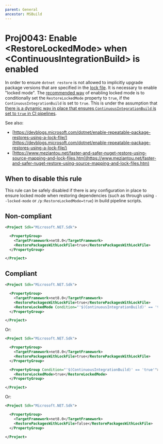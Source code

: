 ```yaml
---
parent: General
ancestor: MSBuild
---
```


# Proj0043: Enable &lt;RestoreLockedMode&gt; when &lt;ContinuousIntegrationBuild&gt; is enabled
In order to ensure `dotnet restore` is not allowed to implicitly upgrade package versions that are
specified in the [lock file](https://devblogs.microsoft.com/dotnet/enable-repeatable-package-restores-using-a-lock-file/). It is necessary to enable "locked mode".
The [recommended way](https://devblogs.microsoft.com/dotnet/enable-repeatable-package-restores-using-a-lock-file/)
of enabling locked mode is to conditionally set the `RestoreLockedMode` property to `true`,
if the `ContinuousIntegrationBuild` is set to `true`. This is under the assumption that
[there is a dynamic way in place that ensures `ContinuousIntegrationBuild` is set to `true` in CI pipelines](./Proj0044.md).

See also:
- [https://devblogs.microsoft.com/dotnet/enable-repeatable-package-restores-using-a-lock-file/](https://devblogs.microsoft.com/dotnet/enable-repeatable-package-restores-using-a-lock-file/)
- [https://www.meziantou.net/faster-and-safer-nuget-restore-using-source-mapping-and-lock-files.htm](https://www.meziantou.net/faster-and-safer-nuget-restore-using-source-mapping-and-lock-files.htm)

## When to disable this rule
This rule can be safely disabled if there is any configuration in place to ensure locked
mode when restoring dependencies (such as through using `--locked-mode` or `/p:RestoreLockedMode=true`)
in build pipeline scripts.

## Non-compliant
``` xml
<Project Sdk="Microsoft.NET.Sdk">

  <PropertyGroup>
    <TargetFramework>net8.0</TargetFramework>
    <RestorePackagesWithLockFile>true</RestorePackagesWithLockFile>
  </PropertyGroup>

</Project>
```

## Compliant
``` xml
<Project Sdk="Microsoft.NET.Sdk">

  <PropertyGroup>
    <TargetFramework>net8.0</TargetFramework>
    <RestorePackagesWithLockFile>true</RestorePackagesWithLockFile>
    <RestoreLockedMode Condition="'$(ContinuousIntegrationBuild)' == 'true'">true</RestoreLockedMode>
  </PropertyGroup>

</Project>
```

Or:

``` xml
<Project Sdk="Microsoft.NET.Sdk">

  <PropertyGroup>
    <TargetFramework>net8.0</TargetFramework>
    <RestorePackagesWithLockFile>true</RestorePackagesWithLockFile>
  </PropertyGroup>

  <PropertyGroup Condition="'$(ContinuousIntegrationBuild)' == 'true'">
    <RestoreLockedMode>true</RestoreLockedMode>
  </PropertyGroup>

</Project>
```

Or:

``` xml
<Project Sdk="Microsoft.NET.Sdk">

  <PropertyGroup>
    <TargetFramework>net8.0</TargetFramework>
    <RestorePackagesWithLockFile>false</RestorePackagesWithLockFile>
  </PropertyGroup>

</Project>
```